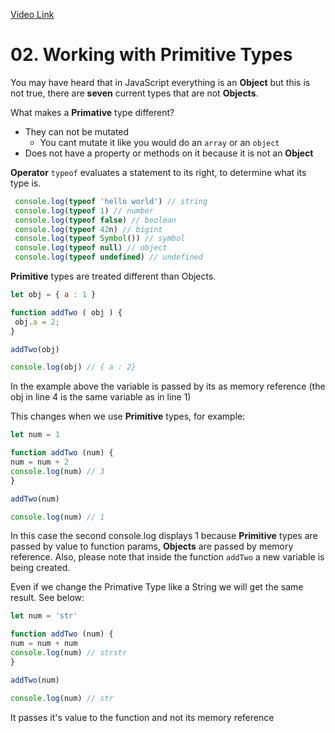 [Video Link](https://egghead.io/lessons/javascript-working-with-primitive-types)

# 02. Working with Primitive Types

You may have heard that in JavaScript everything is an **Object** but this is not true, there are **seven** current types that are not **Objects**.

What makes a **Primative** type different?

* They can not be mutated
  * You cant mutate it like you would do an ```array``` or an ```object```
* Does not have a property or methods on it because it is not an **Object**
  
 **Operator** ```typeof``` evaluates a statement to its right, to determine what its type is.
 
 ```javascript
  console.log(typeof 'hello world') // string
  console.log(typeof 1) // number
  console.log(typeof false) // boolean
  console.log(typeof 42n) // bigint
  console.log(typeof Symbol()) // symbol
  console.log(typeof null) // object
  console.log(typeof undefined) // undefined
 ```
 
 **Primitive** types are treated different than Objects.
 
 ```javascript
 let obj = { a : 1 }
 
 function addTwo ( obj ) {
  obj.a = 2;
 }
 
 addTwo(obj)
 
 console.log(obj) // { a : 2}
 ```
 In the example above the variable is passed by its as memory reference (the obj in line 4 is the same variable as in line 1)
 
 This changes when we use **Primitive** types, for example: 
 
  ```javascript
 let num = 1
 
 function addTwo (num) {
  num = num + 2
  console.log(num) // 3
 }
 
 addTwo(num)
 
 console.log(num) // 1
 ```
 
 In this case the second console.log displays 1 because **Primitive** types are passed by value to function params, **Objects** are passed by memory reference. Also, please note that inside the function ```addTwo``` a new variable is being created.
 
 Even if we change the Primative Type like a String we will get the same result. See below:
 
   ```javascript
 let num = 'str'
 
 function addTwo (num) {
  num = num + num
  console.log(num) // strstr
 }
 
 addTwo(num)
 
 console.log(num) // str
 ```
 
 It passes it's value to the function and not its memory reference
